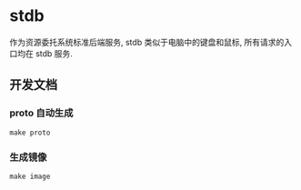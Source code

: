 # stdb

作为资源委托系统标准后端服务, stdb 类似于电脑中的键盘和鼠标, 所有请求的入口均在 stdb 服务.

## 开发文档

### proto 自动生成

```shell
make proto
```

### 生成镜像

```shell
make image
```